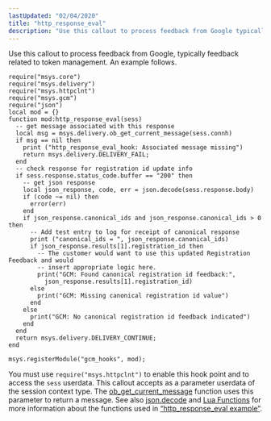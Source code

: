 ```yaml
---
lastUpdated: "02/04/2020"
title: "http_response_eval"
description: "Use this callout to process feedback from Google typically feedback related to token management An example follows Example 9 3 http response eval example You must use require msys httpclnt to enable this hook point and to access the sess userdata This callout accepts as a parameter userdata of the..."
---
```


Use this callout to process feedback from Google, typically feedback related to token management. An example follows.

<a name="push.http_response_eval.example"></a> 


```
require("msys.core")
require("msys.delivery")
require("msys.httpclnt")
require("msys.gcm")
require("json")
local mod = {}
function mod:http_response_eval(sess)
  -- get message associated with this response
  local msg = msys.delivery.ob_get_current_message(sess.connh)
  if msg == nil then
    print ("http_response_eval_hook: Associated message missing")
    return msys.delivery.DELIVERY_FAIL;
  end
  -- check response for registration id update info
  if sess.response.status_code.buffer == "200" then
    -- get json response
    local json_response, code, err = json.decode(sess.response.body)
    if (code ~= nil) then
      error(err)
    end
    if json_response.canonical_ids and json_response.canonical_ids > 0 then
      -- Add test entry to log for receipt of canonical response
      print ("canonical_ids = ", json_response.canonical_ids)
      if json_response.results[1].registration_id then
        -- The customer would want to use this updated Registration Feedback and would
        -- insert appropriate logic here.
        print("GCM: Found canonical registration id feedback:",
          json_response.results[1].registration_id)
      else
        print("GCM: Missing canonical registration id value")
      end
    else
      print("GCM: No canonical registration id feedback indicated")
    end
  end
  return msys.delivery.DELIVERY_CONTINUE;
end

msys.registerModule("gcm_hooks", mod);
```

You must use `require("msys.httpclnt")` to enable this hook point and to access the `sess` userdata. This callout accepts as a parameter userdata of the session context type. The [ob_get_current_message](/momentum/3/3-reference/3-reference-lua-ref-msys-delivery-ob-get-current-message) function uses this parameter to return a message. See also [json.decode](/momentum/3/3-reference/3-reference-lua-ref-json-decode) and [Lua Functions](/momentum/3/3-reference/3-reference-lua-summary-table) for more information about the functions used in [“http_response_eval example”](/momentum/3/3-push/push-http-response-eval#push.http_response_eval.example).